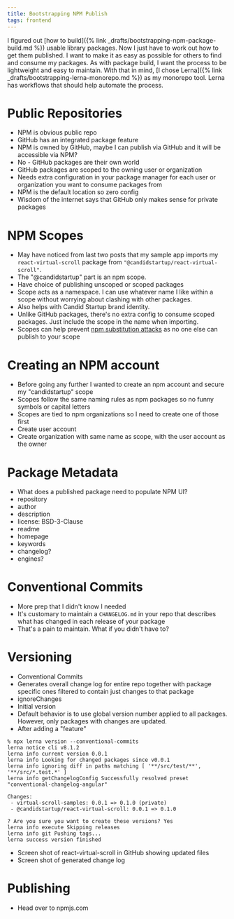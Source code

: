 ```yaml
---
title: Bootstrapping NPM Publish
tags: frontend
---
```


I figured out [how to build]({% link _drafts/bootstrapping-npm-package-build.md %}) usable library packages. Now I just have to work out how to get them published. I want to make it as easy as possible for others to find and consume my packages. As with package build, I want the process to be lightweight and easy to maintain. With that in mind, [I chose Lerna]({% link _drafts/bootstrapping-lerna-monorepo.md %}) as my monorepo tool. Lerna has workflows that should help automate the process. 

# Public Repositories

* NPM is obvious public repo
* GitHub has an integrated package feature
* NPM is owned by GitHub, maybe I can publish via GitHub and it will be accessible via NPM?
* No - GitHub packages are their own world
* GitHub packages are scoped to the owning user or organization
* Needs extra configuration in your package manager for each user or organization you want to consume packages from
* NPM is the default location so zero config
* Wisdom of the internet says that GitHub only makes sense for private packages

# NPM Scopes

* May have noticed from last two posts that my sample app imports my `react-virtual-scroll` package from `"@candidstartup/react-virtual-scroll"`.
* The "@candidstartup" part is an npm scope. 
* Have choice of publishing unscoped or scoped packages
* Scope acts as a namespace. I can use whatever name I like within a scope without worrying about clashing with other packages.
* Also helps with Candid Startup brand identity.
* Unlike GitHub packages, there's no extra config to consume scoped packages. Just include the scope in the name when importing. 
* Scopes can help prevent [npm substitution attacks](https://github.blog/2021-02-12-avoiding-npm-substitution-attacks/) as no one else can publish to your scope

# Creating an NPM account

* Before going any further I wanted to create an npm account and secure my "candidstartup" scope
* Scopes follow the same naming rules as npm packages so no funny symbols or capital letters
* Scopes are tied to npm organizations so I need to create one of those first
* Create user account
* Create organization with same name as scope, with the user account as the owner

# Package Metadata

* What does a published package need to populate NPM UI?
* repository
* author
* description
* license: BSD-3-Clause
* readme
* homepage
* keywords
* changelog?
* engines?

# Conventional Commits

* More prep that I didn't know I needed
* It's customary to maintain a `CHANGELOG.md` in your repo that describes what has changed in each release of your package
* That's a pain to maintain. What if you didn't have to?

# Versioning

* Conventional Commits
* Generates overall change log for entire repo together with package specific ones filtered to contain just changes to that package
* ignoreChanges
* Initial version
* Default behavior is to use global version number applied to all packages. However, only packages with changes are updated.
* After adding a "feature"

```
% npx lerna version --conventional-commits
lerna notice cli v8.1.2
lerna info current version 0.0.1
lerna info Looking for changed packages since v0.0.1
lerna info ignoring diff in paths matching [ '**/src/test/**', '**/src/*.test.*' ]
lerna info getChangelogConfig Successfully resolved preset "conventional-changelog-angular"

Changes:
 - virtual-scroll-samples: 0.0.1 => 0.1.0 (private)
 - @candidstartup/react-virtual-scroll: 0.0.1 => 0.1.0

? Are you sure you want to create these versions? Yes
lerna info execute Skipping releases
lerna info git Pushing tags...
lerna success version finished
```

* Screen shot of react-virtual-scroll in GitHub showing updated files
* Screen shot of generated change log

# Publishing

* Head over to npmjs.com


 

